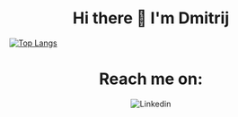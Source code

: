 <h1 align="center">
   Hi there 👋 I'm Dmitrij
</h1>

[![Top Langs](https://github-readme-stats.vercel.app/api/top-langs/?username=DMoscicki&layout=compact)](https://github.com/DMoscicki/github-readme-stats)

<h1 align="center">Reach me on:</h1>

<p align="center">
   
  <img alt="Linkedin" src="https://img.shields.io/badge/linkedin-%230077B5.svg?style=for-the-badge&logo=linkedin&logoColor=white)](https://www.linkedin.com/in/dmitrii-mastitckii-028240211" />
   
</p>
  
<!--
**DMoscicki/DMoscicki** is a ✨ _special_ ✨ repository because its `README.md` (this file) appears on your GitHub profile.

Here are some ideas to get you started:

- 🔭 I’m currently working on ...
- 🌱 I’m currently learning ...
- 👯 I’m looking to collaborate on ...
- 🤔 I’m looking for help with ...
- 💬 Ask me about ...
- 📫 How to reach me: ...
- 😄 Pronouns: ...
- ⚡ Fun fact: ...
-->
